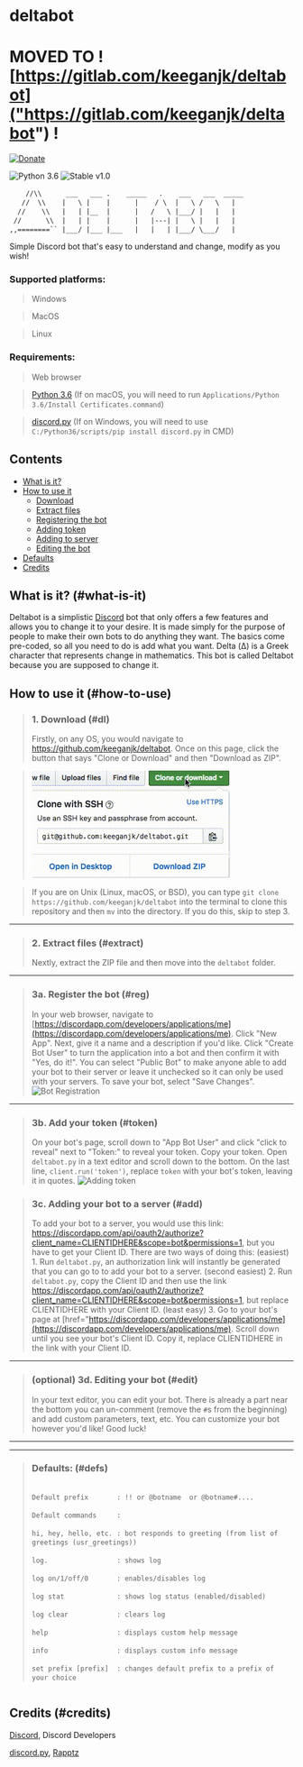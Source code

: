 # deltabot
# MOVED TO ![https://gitlab.com/keeganjk/deltabot]("https://gitlab.com/keeganjk/deltabot") !
[![Donate](https://img.shields.io/badge/donate-%24-green.svg)](https://keeganjk.github.io/donate/)

![Python 3.6](https://img.shields.io/badge/python-3.6-blue.svg) ![Stable v1.0](https://img.shields.io/badge/stable-v1.0-orange.svg)

```
    //\\      ___   ___ .    _____   .    ___   ___  _____
   //  \\    |   \ |    |      |    / \  |   \ /   \   |
  //    \\   |   | |__  |      |   /   \ |___/ |   |   |
 //      \\  |   | |    |      |   |---| |   \ |   |   |
,,========`` |___/ |___ |___   |   |   | |___/ \___/   |
```

Simple Discord bot that's easy to understand and change, modify as you wish!

### Supported platforms:
>  Windows

>  MacOS

>  Linux
### Requirements:
>  Web browser

>  [Python 3.6](https://www.python.org/downloads "Python 3.6") (If on macOS, you will need to run `Applications/Python 3.6/Install Certificates.command`)

>  [discord.py](https://github.com/Rapptz/discord.py "discord.py") (If on Windows, you will need to use `C:/Python36/scripts/pip install discord.py` in CMD)

## Contents
- [What is it?](#what-is-it)
- [How to use it](#how-to-use)
  - [Download](#dl)
  - [Extract files](#extract)
  - [Registering the bot](#reg)
  - [Adding token](#token)
  - [Adding to server](#add)
  - [Editing the bot](#edit)
 - [Defaults](#defs)
 - [Credits](#credits)

## What is it? (#what-is-it)
Deltabot is a simplistic [Discord](discordapp.com "Discord") bot that only offers a few features and allows you to change it to your desire. It is made simply for the purpose of people to make their own bots to do anything they want. The basics come pre-coded, so all you need to do is add what you want. Delta (Δ) is a Greek character that represents change in mathematics. This bot is called Deltabot because you are supposed to change it.
## How to use it (#how-to-use)
> ### 1. Download (#dl)
> Firstly, on any OS, you would navigate to https://github.com/keeganjk/deltabot. Once on this page, click the button that says "Clone or Download" and then "Download as ZIP".
>

> ![Clone or Download](https://github.com/keeganjk/deltabot/blob/master/images/download.gif?raw=true "")
>

> If you are on Unix (Linux, macOS, or BSD), you can type `git clone https://github.com/keeganjk/deltabot` into the terminal to
> clone this repository and then `mv` into the directory. If you do this, skip to step 3.

---


> ### 2. Extract files (#extract)
> Nextly, extract the ZIP file and then move into the `deltabot` folder.



---


> ### 3a. Register the bot (#reg)
> In your web browser, navigate to [https://discordapp.com/developers/applications/me](https://discordapp.com/developers/applications/me).
> Click "New App".
> Next, give it a name and a description if you'd like.
> Click "Create Bot User" to turn the application into a bot and then confirm it with "Yes, do it!".
> You can select "Public Bot" to make anyone able to add your bot to their server or leave it unchecked so it can only be used with your servers.
> To save your bot, select "Save Changes".
> ![Bot Registration](https://raw.githubusercontent.com/keeganjk/deltabot/master/images/create-bot.gif "")

---


> ### 3b. Add your token (#token)
> On your bot's page, scroll down to "App Bot User" and click "click to reveal" next to "Token:" to reveal your token.
> Copy your token.
> Open `deltabot.py` in a text editor and scroll down to the bottom.
> On the last line, `client.run('token')`, replace `token` with your bot's token, leaving it in quotes.
> ![Adding token](https://raw.githubusercontent.com/keeganjk/deltabot/master/images/token.gif "")

> ### 3c. Adding your bot to a server (#add)
> To add your bot to a server, you would use this link: https://discordapp.com/api/oauth2/authorize?client_name=CLIENTIDHERE&scope=bot&permissions=1, but you have to get your Client ID.
> There are two ways of doing this:
> (easiest) 1. Run `deltabot.py`, an authorization link will instantly be generated that you can go to to add your bot to a server.
> (second easiest) 2. Run `deltabot.py`, copy the Client ID and then use the link https://discordapp.com/api/oauth2/authorize?client_name=CLIENTIDHERE&scope=bot&permissions=1, but replace CLIENTIDHERE with your Client ID.
> (least easy) 3. Go to your bot's page at [href="https://discordapp.com/developers/applications/me](https://discordapp.com/developers/applications/me). Scroll down until you see your bot's Client ID. Copy it, replace CLIENTIDHERE in the link with your Client ID.

---


> ### (optional) 3d. Editing your bot (#edit)
> In your text editor, you can edit your bot. There is already a part near the bottom you can un-comment (remove the `#`s from the beginning) and add custom parameters, text, etc.
> You can customize your bot however you'd like!
> Good luck!

---
---


> ### Defaults: (#defs)
>
> ```
>
> Default prefix       : !! or @botname  or @botname#....
>
> Default commands     :
>
> hi, hey, hello, etc. : bot responds to greeting (from list of greetings (usr_greetings))
>
> log.                 : shows log
>
> log on/1/off/0       : enables/disables log
>
> log stat             : shows log status (enabled/disabled)
>
> log clear            : clears log
>
> help                 : displays custom help message
>
> info                 : displays custom info message
>
> set prefix [prefix]  : changes default prefix to a prefix of your choice

> ```

## Credits (#credits)
[Discord](https://discordapp.com "Discord"), Discord Developers

[discord.py](https://github.com/Rapptz/discord.py "discord.py"), [Rapptz](https://github.com/Rapptz "Rapptz")
